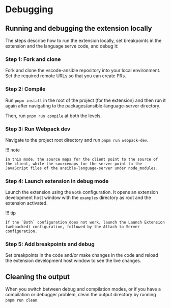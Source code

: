 # Debugging

## Running and debugging the extension locally

The steps describe how to run the extension locally, set breakpoints in the
extension and the language serve code, and debug it:

### Step 1: Fork and clone

Fork and clone the vscode-ansible repository into your local environment. Set
the required remote URLs so that you can create PRs.

### Step 2: Compile

Run `pnpm install` in the root of the project (for the extension) and then run
it again after navigating to the packages/ansible-language-server directory.

Then, run `pnpm run compile` at both the levels.

### Step 3: Run Webpack dev

Navigate to the project root directory and run `pnpm run webpack-dev`.

!!! note

    In this mode, the source maps for the client point to the source of the client, while the sourcemaps for the server point to the JavaScript files of the ansible-language-server under node_modules.

### Step 4: Launch extension in debug mode

Launch the extension using the `Both` configuration. It opens an extension
development host window with the `examples` directory as root and the extension
activated.

!!! tip

    If the `Both` configuration does not work, launch the Launch Extension (webpacked) configuration, followed by the Attach to Server configuration.

### Step 5: Add breakpoints and debug

Set breakpoints in the code and/or make changes in the code and reload the
extension development host window to see the live changes.

## Cleaning the output

When you switch between debug and compilation modes, or if you have a
compilation or debugger problem, clean the output directory by running
`pnpm run clean`.
